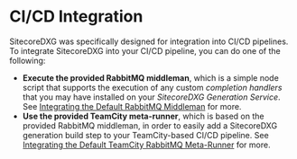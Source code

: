 # CI/CD Integration

SitecoreDXG was specifically designed for integration into CI/CD pipelines. To integrate SitecoreDXG into your CI/CD pipeline, you can do one of the following:

* **Execute the provided RabbitMQ middleman**, which is a simple node script that supports the execution of any custom _completion handlers_ that you may have installed on your _SitecoreDXG Generation Service_. See [Integrating the Default RabbitMQ Middleman](/how-to/cicd/integrating-the-default-rabbitmq-middleman.md) for more.
* **Use the provided TeamCity meta-runner**, which is based on the provided RabbitMQ middleman, in order to easily add a SitecoreDXG generation build step to your TeamCity-based CI/CD pipeline. See [Integrating the Default TeamCity RabbitMQ Meta-Runner](/how-to/cicd/integrating-the-default-teamcity-rabbitmq-meta-runner.md) for more.



